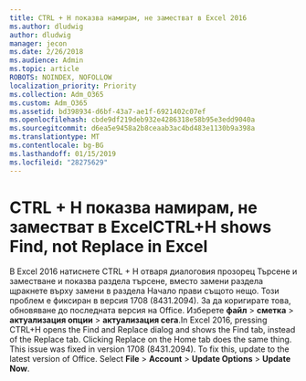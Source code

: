 ```yaml
---
title: CTRL + H показва намирам, не заместват в Excel 2016
ms.author: dludwig
author: dludwig
manager: jecon
ms.date: 2/26/2018
ms.audience: Admin
ms.topic: article
ROBOTS: NOINDEX, NOFOLLOW
localization_priority: Priority
ms.collection: Adm_O365
ms.custom: Adm_O365
ms.assetid: bd398934-d6bf-43a7-ae1f-6921402c07ef
ms.openlocfilehash: cbde9df219deb932e4286318e58b95e3edd9040a
ms.sourcegitcommit: d6ea5e9458a2b8ceaab3ac4bd483e1130b9a398a
ms.translationtype: MT
ms.contentlocale: bg-BG
ms.lasthandoff: 01/15/2019
ms.locfileid: "28275629"
---
```

# <a name="ctrlh-shows-find-not-replace-in-excel"></a><span data-ttu-id="d398e-102">CTRL + H показва намирам, не заместват в Excel</span><span class="sxs-lookup"><span data-stu-id="d398e-102">CTRL+H shows Find, not Replace in Excel</span></span>

<span data-ttu-id="d398e-p101">В Excel 2016 натиснете CTRL + H отваря диалоговия прозорец Търсене и заместване и показва раздела търсене, вместо замени раздела щракнете върху замени в раздела Начало прави същото нещо. Този проблем е фиксиран в версия 1708 (8431.2094). За да коригирате това, обновяване до последната версия на Office. Изберете **файл** \> **сметка** \> **актуализация опции** \> **актуализация сега**.</span><span class="sxs-lookup"><span data-stu-id="d398e-p101">In Excel 2016, pressing CTRL+H opens the Find and Replace dialog and shows the Find tab, instead of the Replace tab. Clicking Replace on the Home tab does the same thing. This issue was fixed in version 1708 (8431.2094). To fix this, update to the latest version of Office. Select **File** \> **Account** \> **Update Options** \> **Update Now**.</span></span>
  

